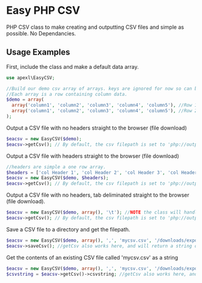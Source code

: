 # Easy PHP CSV
PHP CSV class to make creating and outputting CSV files and simple as possible. No Dependancies.

## Usage Examples
First, include the class and make a default data array.
  ```php
  use apexl\EasyCSV;
  
  //Build our demo csv array of arrays. keys are ignored for now so can be numeric or string.
  //Each array is a row containing column data.
  $demo = array(
    array('column1', 'column2', 'column3', 'column4', 'column5'), //Row 1
    array('column1', 'column2', 'column3', 'column4', 'column5'), //Row 2
  );
  ```
  
Output a CSV file with no headers straight to the browser (file download)
  ```php
  $eacsv = new EasyCSV($demo);
  $eacsv->getCsv(); // By default, the csv filepath is set to 'php://output' which passes the file straight to the browser as export.csv
  ```

Output a CSV file with headers straight to the browser (file download)
```php
//headers are simple a one row array.
$headers = ['col Header 1', 'col Header 2', 'col Header 3', 'col Header 4', 'col Header 5']; //array of headers.
$eacsv = new EasyCSV($demo, $headers);
$eacsv->getCsv(); // By default, the csv filepath is set to 'php://output' which passes the file straight to the browser as export.csv
```

Output a CSV file with no headers, tab deliminated straight to the browser (file download). 
```php
$eacsv = new EasyCSV($demo, array(), '\t'); //NOTE the class will handle the following for Tab delimination: '\t', "\t", "tab" 
$eacsv->getCsv(); // By default, the csv filepath is set to 'php://output' which passes the file straight to the browser as export.csv
```

Save a CSV file to a directory and get the filepath.
```php
$eacsv = new EasyCSV($demo, array(), ',', 'mycsv.csv', '/downloads/exports'); //results in example.com/downloads/exports/mycsv.csv
$eacsv->saveCsv(); //getCsv also works here, and will return a string of data. use saveCsv if you dont need the string.
```

Get the contents of an existing CSV file called 'mycsv.csv' as a string
```php
$eacsv = new EasyCSV($demo, array(), ',', 'mycsv.csv', '/downloads/exports'); //results in example.com/downloads/exports/mycsv.csv
$csvstring = $eacsv->getCsv()->csvstring; //getCsv also works here, and will return a string of data. use saveCsv if you dont need the string.
```
